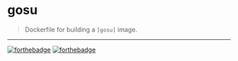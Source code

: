 # gosu
> Dockerfile for building a `[gosu]` image.

---

[![forthebadge](https://forthebadge.com/images/badges/open-source.svg)](https://forthebadge.com/)
[![forthebadge](https://forthebadge.com/images/badges/built-with-love.svg)](https://forthebadge.com/)

[gosu]: https://github.com/tianon/gosu

